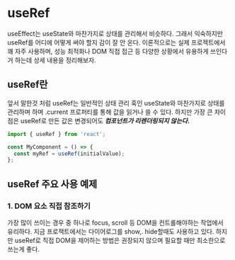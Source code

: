 # useRef

useEffect는 useState와 마찬가지로 상태를 관리해서 비슷하다. 그래서 익숙하지만 useRef를 어디에 어떻게 써야 할지 감이 잘 안 온다. 이론적으로는 실제 프로젝트에서 꽤 자주 사용하며, 성능 최적화나 DOM 직접 접근 등 다양한 상황에서 유용하게 쓰인다거 하는데 상세 내용을 정리해보자.

## useRef란

앞서 말한것 처럼 useRef는 일반적인 상태 관리 훅인 useState와 마찬가지로 상태를 관리하며 하며 .current 프로퍼티를 통해 값을 읽거나 쓸 수 있다. 하지만 가장 큰 차이점은 useRef로 만든 값은 변경되어도 ***컴포넌트가 리렌더링되지 않는다.***

```typescript
import { useRef } from 'react';

const MyComponent = () => {
  const myRef = useRef(initialValue);
};
```

## useRef 주요 사용 예제

### 1. DOM 요소 직접 참조하기

가장 많이 쓰이는 경우 중 하나로 focus, scroll 등 DOM을 컨트롤해야하는 작업에서 유리하다. 지금 프로잭트에서는 다이어로그를 show,. hide할때도 사용하고 있다.
하지만 useRef로 직접 DOM을 제어하는 방법은 권장되지 않으며 필요할 때만 최소한으로 쓰는게 좋다.
